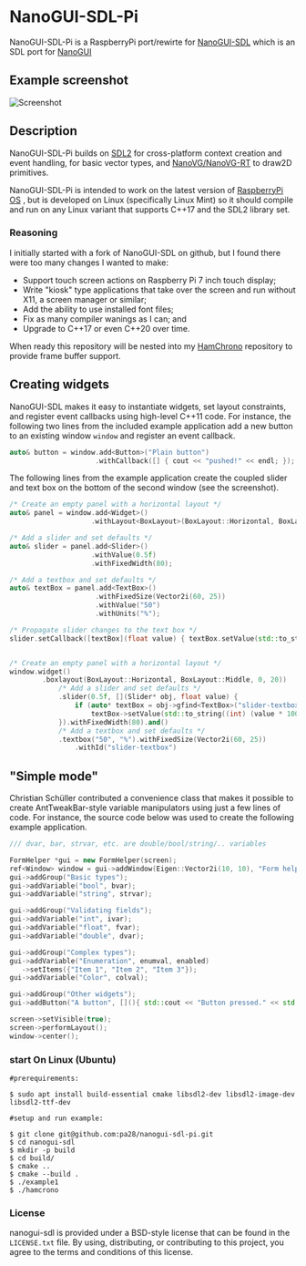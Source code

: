 # NanoGUI-SDL-Pi

NanoGUI-SDL-Pi is a RaspberryPi port/rewirte for [NanoGUI-SDL](https://github.com/dalerank/nanogui-sdl)
 which is an SDL port for [NanoGUI](https://github.com/wjakob/nanogui)

## Example screenshot
![Screenshot](https://github.com/dalerank/nanogui-sdl/blob/master/resources/screenshot1.png "Screenshot")

## Description
NanoGUI-SDL-Pi builds on [SDL2](http://www.libsdl.org/) for cross-platform context
creation and event handling, for basic vector types, and
[NanoVG/NanoVG-RT](https://github.com/memononen/NanoVG) to draw2D primitives.

NanoGUI-SDL-Pi is intended to work on the latest version of
[RaspberryPi OS](https://www.raspberrypi.org/downloads/raspberry-pi-os/)
, but is developed on Linux (specifically Linux Mint) so it should compile and run
on any Linux variant that supports C++17 and the SDL2 library set.

### Reasoning

I initially started with a fork of NanoGUI-SDL on github, but I found there were too many changes I wanted
to make:
    
* Support touch screen actions on Raspberry Pi 7 inch touch display;
* Write "kiosk" type applications that take over the screen and run without X11, a screen manager or
    similar;
* Add the ability to use installed font files;
* Fix as many compiler wanings as I can; and
* Upgrade to C++17 or even C++20 over time.

When ready this repository will be nested into my [HamChrono](git@github.com:pa28/HamChrono.git)
repository to provide frame buffer support. 

## Creating widgets
NanoGUI-SDL makes it easy to instantiate widgets, set layout constraints, and
register event callbacks using high-level C++11 code. For instance, the
following two lines from the included example application add a new button to
an existing window `window` and register an event callback.
```C++
auto& button = window.add<Button>("Plain button")
                     .withCallback([] { cout << "pushed!" << endl; });
```

The following lines from the example application create the coupled
slider and text box on the bottom of the second window (see the screenshot).
```C++
/* Create an empty panel with a horizontal layout */
auto& panel = window.add<Widget>()
                    .withLayout<BoxLayout>(BoxLayout::Horizontal, BoxLayout::Middle, 0, 20);

/* Add a slider and set defaults */
auto& slider = panel.add<Slider>()
                    .withValue(0.5f)
                    .withFixedWidth(80);

/* Add a textbox and set defaults */
auto& textBox = panel.add<TextBox>()
                     .withFixedSize(Vector2i(60, 25))
                     .withValue("50")
                     .withUnits("%");

/* Propagate slider changes to the text box */
slider.setCallback([textBox](float value) { textBox.setValue(std::to_string((int) (value * 100))); });


/* Create an empty panel with a horizontal layout */
window.widget()
        .boxlayout(BoxLayout::Horizontal, BoxLayout::Middle, 0, 20))
            /* Add a slider and set defaults */
            .slider(0.5f, [](Slider* obj, float value) {
                if (auto* textBox = obj->gfind<TextBox>("slider-textbox"))
                    textBox->setValue(std::to_string((int) (value * 100)) );
            }).withFixedWidth(80).and() 
            /* Add a textbox and set defaults */   
            .textbox("50", "%").withFixedSize(Vector2i(60, 25))    
   		        .withId("slider-textbox")

```

## "Simple mode"

Christian Schüller contributed a convenience class that makes it possible to
create AntTweakBar-style variable manipulators using just a few lines of code.
For instance, the source code below was used to create the following example
application.

```C++
/// dvar, bar, strvar, etc. are double/bool/string/.. variables

FormHelper *gui = new FormHelper(screen);
ref<Window> window = gui->addWindow(Eigen::Vector2i(10, 10), "Form helper example");
gui->addGroup("Basic types");
gui->addVariable("bool", bvar);
gui->addVariable("string", strvar);

gui->addGroup("Validating fields");
gui->addVariable("int", ivar);
gui->addVariable("float", fvar);
gui->addVariable("double", dvar);

gui->addGroup("Complex types");
gui->addVariable("Enumeration", enumval, enabled)
   ->setItems({"Item 1", "Item 2", "Item 3"});
gui->addVariable("Color", colval);

gui->addGroup("Other widgets");
gui->addButton("A button", [](){ std::cout << "Button pressed." << std::endl; });

screen->setVisible(true);
screen->performLayout();
window->center();
```


### start On Linux (Ubuntu)
```
#prerequirements:

$ sudo apt install build-essential cmake libsdl2-dev libsdl2-image-dev libsdl2-ttf-dev

#setup and run example:

$ git clone git@github.com:pa28/nanogui-sdl-pi.git
$ cd nanogui-sdl
$ mkdir -p build
$ cd build/
$ cmake ..
$ cmake --build .
$ ./example1
$ ./hamcrono

```

### License

nanogui-sdl is provided under a BSD-style license that can be found in the
``LICENSE.txt`` file. By using, distributing, or contributing to this project,
you agree to the terms and conditions of this license.
